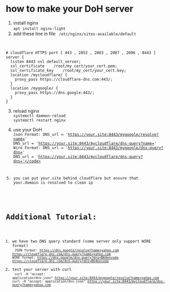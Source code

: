 # how to make your DoH server
1. install nginx<br>
<code>apt install nginx-light</code>
2. add these line in file
<code> /etc/nginx/sites-available/default </code><br>
<code>
# cloudflare HTTPS port [ 443 , 2053 , 2083 , 2087 , 2096 , 8443 ]
server {
  listen 8443 ssl default_server;	
  ssl_certificate    /root/my_cert/your_cert.pem;
  ssl_certificate_key    /root/my_cert/your_cert.key;	
  location /mycloudflare/ {
    proxy_pass https://cloudflare-dns.com:443/;
  }
  location /mygoogle/ {
    proxy_pass https://dns.google:443/;
  }	
}
</code>

3. reload nginx<br>
<code>systemctl daemon-reload</code><br>
<code>systemctl restart nginx</code><br>

4. use your DoH<br>
<code>Json Format:
DNS_url = 'https://your.site:8443/mygoogle/resolve?name='
DNS_url = 'https://your.site:8443/mycloudflare/dns-query?name='
Wire Format:
DNS_url = 'https://your.site:8443/mygoogle/dns-query?dns='
DNS_url = 'https://your.site:8443/mycloudflare/dns-query?dns='</code>

5. you can put your.site behind cloudflare but ensure that your.domain is resolved to clean ip 

# Additional Tutorial:
1. we have two DNS query standard (some server only support WIRE format)<br>
<code>JSON format:
https://dns.google/resolve?name=yahoo.com
https://cloudflare-dns.com/dns-query?name=yahoo.com
WIRE format:
https://dns.google/dns-query?dns=B64encode
https://cloudflare-dns.com/dns-query?dns=B64encode</code>
2. test your server with curl<br>
<code>curl -H "accept: application/dns-json" https://your.site:8443/mygoogle/resolve?name=yahoo.com
  curl -H "accept: application/dns-json" https://your.site:8443/mycloudflare/dns-query?name=yahoo.com</code>



